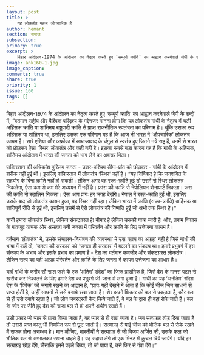 ```yaml
---
layout: post
title: >
    यह लोकतंत्र महज औपचारिक है
author: hemant
section: समाज
subsection:
primary: true
excerpt: >
    बिहार आंदोलन-1974 के आंदोलन का नेतृत्व करते हुए ‘सम्पूर्ण क्रांति’ का आह्वान करनेवाले जेपी के शब्दों में, “वर्तमान राष्ट्रीय और वैश्विक परिदृश्य के मद्देनजर मानना होगा कि यह लोकतंत्र गांधी के नेतृत्व में चली अहिंसक क्रांति या शांतिमय राष्ट्रवादी क्रांति से प्राप्त राजनीतिक स्वतंत्रता का परिणाम है।
image: ank160-1.jpg
image_caption: 
comments: true
share: true
priority: 1
issue: 160
tags: []
---
```


बिहार आंदोलन-1974 के आंदोलन का नेतृत्व करते हुए ‘सम्पूर्ण क्रांति’ का आह्वान करनेवाले जेपी के शब्दों में, “वर्तमान राष्ट्रीय और वैश्विक परिदृश्य के मद्देनजर मानना होगा कि यह लोकतंत्र गांधी के नेतृत्व में चली अहिंसक क्रांति या शांतिमय राष्ट्रवादी क्रांति से प्राप्त राजनीतिक स्वतंत्रता का परिणाम है। चूंकि उसका रूप अहिंसक या शांतिमय था, इसलिए उसका एक परिणाम यह है कि आज भी भारत में ‘औपचारिक’ लोकतंत्र कायम है। सारे एशिया और अफ्रीका में साम्राज्यवाद के चंगुल से स्वतंत्र हुए जितने नये राष्ट्र हैं, उनमें से भारत को छोड़कर ऐसा ‘स्थिर’ लोकतंत्र और कहीं नहीं है। इसका सबसे बड़ा कारण यह है कि गांधी के अहिंसक, शांतिमय आंदोलन में भारत की जनता को भाग लेने का अवसर मिला।

पाकिस्तान की अधिकांश मुस्लिम जनता - उत्तर-पश्चिम सीमा-प्रांत को छोड़कर - गांधी के आंदोलन में शरीक नहीं हुई थी। इसलिए पाकिस्तान में लोकतंत्र ‘स्थिर’ नहीं है। “यह निर्विवाद है कि जनशक्ति के सहयोग के बिना क्रांति नहीं हो सकती। लेकिन अगर वह रक्त-क्रांति हुई तो उसमें से स्थिर लोकतंत्र निकलेगा, ऐसा कम से कम मेरे अध्ययन में नहीं है। फ्रांस की क्रांति से नेपोलियन बोनापार्ट निकला। रूस की क्रांति से स्टालिन निकला। ऐसा आप प्रायः हर जगह देखेंगे। नेपाल में रक्त-क्रांति हुई थी, इसलिए उसके बाद जो लोकतंत्र कायम हुआ, वह स्थिर नहीं रहा। लेकिन भारत में क्रांति (राज्य-क्रांति) अहिंसक या शांतिपूर्ण रीति से हुई थी, इसलिए उसमें से ऐसे लोकतंत्र की निष्पत्ति हुई जो अभी तक स्थिर है।”

यानी हमारा लोकतंत्र स्थिर, लेकिन संकटग्रस्त है! बीमार है लेकिन उसकी यात्रा जारी है! और, तमाम विकास के बावजूद याचक और असहाय बनी जनता में परिवर्तन और क्रांति के लिए उत्तेजना कायम है।

वर्तमान ‘लोकतंत्र’ में, उसके संचालन-नियंत्रण की ‘व्यवस्था’ में उस ‘सत्य का आग्रह’ नहीं है जिसे गांधी की भाषा में कहें तो, ‘जनता की सरकार’ को ‘जनता ही सरकार’ में बदलने का संकल्प था। हमारे प्रभुवर्ग में इस संकल्प के अभाव और इसके प्रभाव का प्रमाण है - देश का वर्तमान कमजोर और संकटग्रस्त लोकतंत्र। लेकिन सत्य का यही आग्रह परिवर्तन और क्रांति के लिए जनता में कायम उत्तेजना का आधार है।

यहाँ गांधी के करीब सौ साल फले के एक ‘अंतिम’ संदेश’ का जिक्र प्रासंगिक है, जिसे देश के मानस पटल से खरोंच कर निकालने के लिए हमारे देश का प्रभुवर्ग जी-जान से लगा हुआ है। गांधी का यह ‘अनंतिम’ संदेश देश के ‘विवेक’ को जगाये रखने का आह्वान है, “प्रायः यही देखने में आता है कि कोई चीज जिन साधनों से प्राप्त होती है, उन्हीं साधनों से उसे बनाये रखा जाता है। शेर अपने शिकार को बल से पकड़ता है, और बल से ही उसे दबाये रहता है। जो लोग जबरदस्ती कैद किये जाते हैं, वे बल के द्वारा ही वहां रोके जाते हैं। बल के जोर पर जीते हुए देश को राजा बल से ही अपने अधीन रखते हैं।

उसी प्रकार जो प्यार से प्राप्त किया जाता है, वह प्यार से ही रखा जाता है। जब सत्याग्रह तोड़ दिया जाता है तो उससे प्राप्त वस्तु भी नियमित रूप से छूट जाती है। सत्याग्रह से पाई चीज को भौतिक बल से रोके रखने में सफल होना असम्भव है। मान लीजिए, भारतीयों ने सत्याग्रह से जो विजय अर्जित की, उसके फल को भौतिक बल से सम्भालकर रखना चाहते हैं। यह सहारा लेंगे तो एक मिनट में कुचल दिये जायेंगे। यदि हम सत्याग्रह छोड़ देंगे, जैसाकि हमने पहले किया, तो जो पाया है, उसे फिर से गंवा देंगे।”